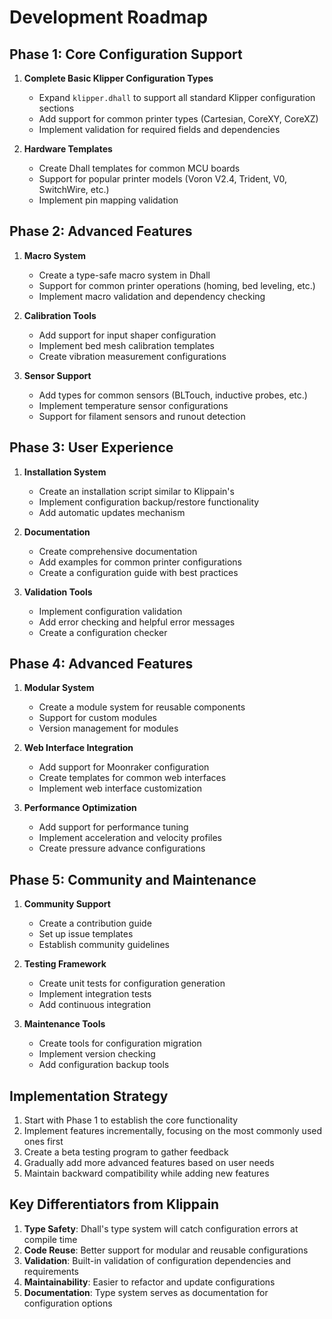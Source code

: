 # Development Roadmap

## Phase 1: Core Configuration Support
1. **Complete Basic Klipper Configuration Types**
   - Expand `klipper.dhall` to support all standard Klipper configuration sections
   - Add support for common printer types (Cartesian, CoreXY, CoreXZ)
   - Implement validation for required fields and dependencies

2. **Hardware Templates**
   - Create Dhall templates for common MCU boards
   - Support for popular printer models (Voron V2.4, Trident, V0, SwitchWire, etc.)
   - Implement pin mapping validation

## Phase 2: Advanced Features
1. **Macro System**
   - Create a type-safe macro system in Dhall
   - Support for common printer operations (homing, bed leveling, etc.)
   - Implement macro validation and dependency checking

2. **Calibration Tools**
   - Add support for input shaper configuration
   - Implement bed mesh calibration templates
   - Create vibration measurement configurations

3. **Sensor Support**
   - Add types for common sensors (BLTouch, inductive probes, etc.)
   - Implement temperature sensor configurations
   - Support for filament sensors and runout detection

## Phase 3: User Experience
1. **Installation System**
   - Create an installation script similar to Klippain's
   - Implement configuration backup/restore functionality
   - Add automatic updates mechanism

2. **Documentation**
   - Create comprehensive documentation
   - Add examples for common printer configurations
   - Create a configuration guide with best practices

3. **Validation Tools**
   - Implement configuration validation
   - Add error checking and helpful error messages
   - Create a configuration checker

## Phase 4: Advanced Features
1. **Modular System**
   - Create a module system for reusable components
   - Support for custom modules
   - Version management for modules

2. **Web Interface Integration**
   - Add support for Moonraker configuration
   - Create templates for common web interfaces
   - Implement web interface customization

3. **Performance Optimization**
   - Add support for performance tuning
   - Implement acceleration and velocity profiles
   - Create pressure advance configurations

## Phase 5: Community and Maintenance
1. **Community Support**
   - Create a contribution guide
   - Set up issue templates
   - Establish community guidelines

2. **Testing Framework**
   - Create unit tests for configuration generation
   - Implement integration tests
   - Add continuous integration

3. **Maintenance Tools**
   - Create tools for configuration migration
   - Implement version checking
   - Add configuration backup tools

## Implementation Strategy
1. Start with Phase 1 to establish the core functionality
2. Implement features incrementally, focusing on the most commonly used ones first
3. Create a beta testing program to gather feedback
4. Gradually add more advanced features based on user needs
5. Maintain backward compatibility while adding new features

## Key Differentiators from Klippain
1. **Type Safety**: Dhall's type system will catch configuration errors at compile time
2. **Code Reuse**: Better support for modular and reusable configurations
3. **Validation**: Built-in validation of configuration dependencies and requirements
4. **Maintainability**: Easier to refactor and update configurations
5. **Documentation**: Type system serves as documentation for configuration options 